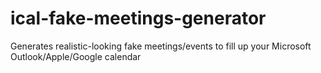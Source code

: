 # ical-fake-meetings-generator
Generates realistic-looking fake meetings/events to fill up your Microsoft Outlook/Apple/Google calendar
